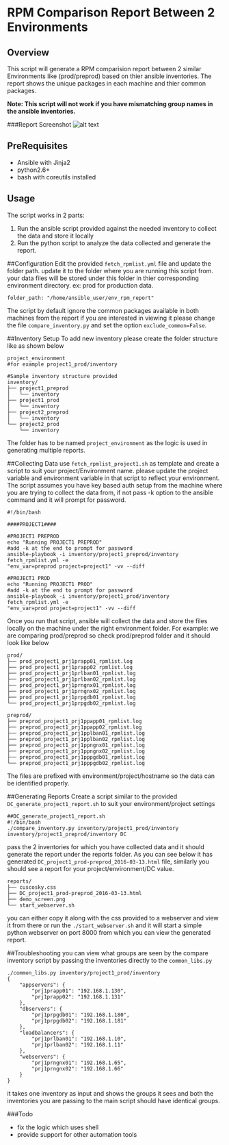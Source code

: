 RPM Comparison Report Between 2 Environments
======

Overview
------
This script will generate a RPM comparision report between 2 similar Environments
like (prod/preprod) based on thier ansible inventories. The report shows the
unique packages in each machine and thier common packages.

**Note: This script will not work if you have mismatching group names in the ansible inventories.**

###Report Screenshot
![alt text][screenshot]

[screenshot]:
https://github.com/tuxfight3r/env_rpm_report/raw/master/reports/demo_screen.png
"Report Screenshot"

PreRequisites
------
* Ansible with Jinja2
* python2.6+
* bash with coreutils installed

Usage
------
The script works in 2 parts:

1. Run the ansible script provided against the needed inventory to collect the data and store it locally
2. Run the python script to analyze the data collected and generate the report.

##Configuration
Edit the provided `fetch_rpmlist.yml` file and update the folder path. update
it to the folder where you are running this script from. your data files will be
stored under this folder in thier corresponding environment directory. ex: prod
for production data.
```
folder_path: "/home/ansible_user/env_rpm_report"
```
The script by default ignore the common packages available in both machines
from the report if you are interested in viewing it please change the
file `compare_inventory.py` and set the option `exclude_common=False`.

##Inventory Setup
To add new inventory please create the folder structure like as shown below
```
project_environment
#for example project1_prod/inventory 

#Sample inventory structure provided
inventory/
├── project1_preprod
│   └── inventory
├── project1_prod
│   └── inventory
├── project2_preprod
│   └── inventory
└── project2_prod
    └── inventory

```
The folder has to be named `project_environment` as the logic is used in
generating multiple reports. 

##Collecting Data
use `fetch_rpmlist_project1.sh` as template and create a script to suit your
project/Environment name. please update the project variable and environment variable in
that script to reflect your environment. The script assumes you have key based
auth setup from the machine where you are trying to collect the data from, if
not pass -k option to the ansible command and it will prompt for password.

```
#!/bin/bash

####PROJECT1####

#PROJECT1 PREPROD
echo "Running PROJECT1 PREPROD"
#add -k at the end to prompt for password
ansible-playbook -i inventory/project1_preprod/inventory fetch_rpmlist.yml -e
"env_var=preprod project=project1" -vv --diff

#PROJECT1 PROD
echo "Running PROJECT1 PROD"
#add -k at the end to prompt for password
ansible-playbook -i inventory/project1_prod/inventory fetch_rpmlist.yml -e
"env_var=prod project=project1" -vv --diff

```

Once you run that script, ansible will collect the data and store the files locally on the machine
under the right environment folder.
For example: we are comparing prod/preprod so check prod/preprod folder and it should look like below
```
prod/
├── prod_project1_prj1prapp01_rpmlist.log
├── prod_project1_prj1prapp02_rpmlist.log
├── prod_project1_prj1prlban01_rpmlist.log
├── prod_project1_prj1prlban02_rpmlist.log
├── prod_project1_prj1prngnx01_rpmlist.log
├── prod_project1_prj1prngnx02_rpmlist.log
├── prod_project1_prj1prpgdb01_rpmlist.log
└── prod_project1_prj1prpgdb02_rpmlist.log

preprod/
├── preprod_project1_prj1ppapp01_rpmlist.log
├── preprod_project1_prj1ppapp02_rpmlist.log
├── preprod_project1_prj1pplban01_rpmlist.log
├── preprod_project1_prj1pplban02_rpmlist.log
├── preprod_project1_prj1ppngnx01_rpmlist.log
├── preprod_project1_prj1ppngnx02_rpmlist.log
├── preprod_project1_prj1pppgdb01_rpmlist.log
└── preprod_project1_prj1pppgdb02_rpmlist.log

```
The files are prefixed with environment/project/hostname so the data can be identified properly.

##Generating Reports
Create a script similar to the provided `DC_generate_project1_report.sh` to suit
your environment/project settings
```
##DC_generate_project1_report.sh 
#!/bin/bash
./compare_inventory.py inventory/project1_prod/inventory inventory/project1_preprod/inventory DC

```
pass the 2 inventories for which you have collected data and it should generate the
report under the reports folder. As you can see below it has generated
`DC_project1_prod-preprod_2016-03-13.html` file, similarly you should see a
report for your project/environment/DC value.

```
reports/
├── cuscosky.css
├── DC_project1_prod-preprod_2016-03-13.html
├── demo_screen.png
└── start_webserver.sh
```

you can either copy it along with the css provided to a webserver and view
it from there or run the `./start_webserver.sh` and it will start a simple 
python webserver on port 8000 from which you can view the generated report.

##Troubleshooting
you can view what groups are seen by the compare inventory script by passing
the inventories directly to the `common_libs.py`

```
./common_libs.py inventory/project1_prod/inventory 
{
    "appservers": {
        "prj1prapp01": "192.168.1.130", 
        "prj1prapp02": "192.168.1.131"
    }, 
    "dbservers": {
        "prj1prpgdb01": "192.168.1.180", 
        "prj1prpgdb02": "192.168.1.181"
    }, 
    "loadbalancers": {
        "prj1prlban01": "192.168.1.10", 
        "prj1prlban02": "192.168.1.11"
    }, 
    "webservers": {
        "prj1prngnx01": "192.168.1.65", 
        "prj1prngnx02": "192.168.1.66"
    }
}
```
it takes one inventory as input and shows the groups it sees and both the inventories
you are passing to the main script should have identical groups.

###Todo
* fix the logic which uses shell
* provide support for other automation tools



